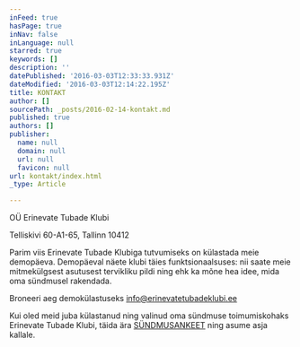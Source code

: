 ```yaml
---
inFeed: true
hasPage: true
inNav: false
inLanguage: null
starred: true
keywords: []
description: ''
datePublished: '2016-03-03T12:33:33.931Z'
dateModified: '2016-03-03T12:14:22.195Z'
title: KONTAKT
author: []
sourcePath: _posts/2016-02-14-kontakt.md
published: true
authors: []
publisher:
  name: null
  domain: null
  url: null
  favicon: null
url: kontakt/index.html
_type: Article

---
```

OÜ Erinevate Tubade Klubi

Telliskivi 60-A1-65, Tallinn 10412

Parim viis Erinevate Tubade Klubiga tutvumiseks on külastada meie demopäeva. Demopäeval näete klubi täies funktsionaalsuses: nii saate meie mitmekülgsest asutusest tervikliku pildi ning ehk ka mõne hea idee, mida oma sündmusel rakendada.

Broneeri aeg demokülastuseks info@erinevatetubadeklubi.ee

Kui oled meid juba külastanud ning valinud oma sündmuse toimumiskohaks Erinevate Tubade Klubi, täida ära [SÜNDMUSANKEET][0] ning asume asja kallale.

[0]: http://www.123contactform.com/form-1810156/ETK-Paering
